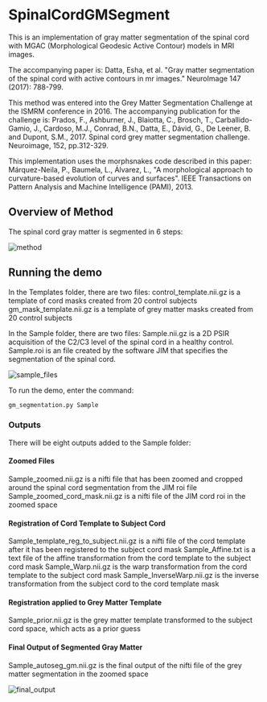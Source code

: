 # SpinalCordGMSegment

This is an implementation of gray matter segmentation of the spinal cord with MGAC (Morphological Geodesic Active Contour) models in MRI images.

The accompanying paper is:
Datta, Esha, et al. "Gray matter segmentation of the spinal cord with active contours in mr images." NeuroImage 147 (2017): 788-799.

This method was entered into the Grey Matter Segmentation Challenge at the ISMRM conference in 2016.  The accompanying publication for the challenge is:
Prados, F., Ashburner, J., Blaiotta, C., Brosch, T., Carballido-Gamio, J., Cardoso, M.J., Conrad, B.N., Datta, E., Dávid, G., De Leener, B. and Dupont, S.M., 2017. Spinal cord grey matter segmentation challenge. Neuroimage, 152, pp.312-329.

This implementation uses the morphsnakes code described in this paper:
Márquez-Neila, P., Baumela, L., Álvarez, L., "A morphological approach to curvature-based evolution of curves and surfaces". IEEE Transactions on Pattern Analysis and Machine Intelligence (PAMI), 2013.

## Overview of Method

The spinal cord gray matter is segmented in 6 steps:

![method](https://www.dropbox.com/s/4r9ua00pgxeg16d/Segmentation_steps.jpg?dl=0)

## Running the demo

In the Templates folder, there are two files:
control_template.nii.gz is a template of cord masks created from 20 control subjects
gm_mask_template.nii.gz is a template of grey matter masks created from 20 control subjects

In the Sample folder, there are two files:
Sample.nii.gz is a 2D PSIR acquisition of the C2/C3 level of the spinal cord in a healthy control.
Sample.roi is an file created by the software JIM that specifies the segmentation of the spinal cord.

![sample_files](https://www.dropbox.com/s/vv3tgkapbo0f20h/JIM.jpg?dl=0)

To run the demo, enter the command:
```
gm_segmentation.py Sample
```

### Outputs
There will be eight outputs added to the Sample folder:

#### Zoomed Files
Sample_zoomed.nii.gz is a nifti file that has been zoomed and cropped around the spinal cord segmentation from the JIM roi file
Sample_zoomed_cord_mask.nii.gz is a nifti file of the JIM cord roi in the zoomed space
#### Registration of Cord Template to Subject Cord
Sample_template_reg_to_subject.nii.gz is a nifti file of the cord template after it has been registered to the subject cord mask
Sample_Affine.txt is a text file of the affine transformation from the cord template to the subject cord mask
Sample_Warp.nii.gz is the warp transformation from the cord template to the subject cord mask
Sample_InverseWarp.nii.gz is the inverse transformation from the subject cord to the cord template mask
#### Registration applied to Grey Matter Template
Sample_prior.nii.gz is the grey matter template transformed to the subject cord space, which acts as a prior guess
#### Final Output of Segmented Gray Matter
Sample_autoseg_gm.nii.gz is the final output of the nifti file of the grey matter segmentation in the zoomed space

![final_output](https://www.dropbox.com/s/ff8e3s4cc2giifw/final_gm_segmentation.jpg?dl=0)

